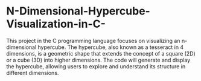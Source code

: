 # N-Dimensional-Hypercube-Visualization-in-C-

This project in the C programming language focuses on visualizing an n-dimensional hypercube. The hypercube, also known as a tesseract in 4 dimensions, is a geometric shape that extends the concept of a square (2D) or a cube (3D) into higher dimensions. The code will generate and display the hypercube, allowing users to explore and understand its structure in different dimensions.
